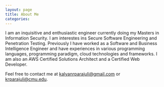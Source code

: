 ```yaml
---
layout: page
title: About Me
categories:
---
```

I am an inquisitive and enthusiastic engineer currently doing my Masters in Information Security. I am interestes ins Secure Software Engineering and Penetration Testing. Previously I have worked as a Software and Business Intelligence Engineer and have experiences in various programming languages, programming paradigm, cloud technologies and frameworks. I am also an AWS Certified Solutions Architect and a Certified Web Developer.

Feel free to contact me at
[kalyanrparajuli@gmail.com](mailto:kalyanrparajuli@gmail.com) or [krparajuli@cmu.edu](mailto:krparajuli@cmu.edu).